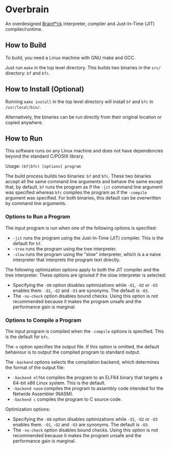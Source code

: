 # Overbrain

An overdesigned [Brainf*ck](https://en.wikipedia.org/wiki/Brainfuck) interpreter, compiler and
Just-In-Time (JIT) compiler/runtime.

## How to Build

To build, you need a Linux machine with GNU make and GCC.

Just run `make` in the top level directory. This builds two binaries in the `src/` directory: `bf`
and `bfc`.

## How to Install (Optional)

Running `make install` in the top level directory will install `bf` and `bfc` in `/usr/local/bin/`.

Alternatively, the binaries can be run directly from their original location or copied anywhere.

## How to Run

This software runs on any Linux machine and does not have dependencies beyond the standard C/POSIX
library.

Usage: `(bf|bfc) [options] program`

The build process builds two binaries: `bf` and `bfc`. These two binaries accept all the same
command line arguments and behave the same except that, by default, `bf` runs the program as if the
`-jit` command line argument was specified whereas `bfc` compiles the program as if the `-compile`
argument was specified. For both binaries, this default can be overwritten by command line
arguments.

### Options to Run a Program

The input program is run when one of the following options is specified:

* `-jit` runs the program using the Just-In-Time (JIT) compiler. This is the default for `bf`.
* `-tree` runs the program using the tree interpreter.
* `-slow` runs the program using the "slow" interpreter, which is a a naive interpreter that
interprets the program text directly.

The following optimization options apply to both the JIT compiler and the tree interpreter.
These options are ignored if the slow interpreter is selected:

* Specifying the `-O0` option disables optimizations while `-O1`, `-O2` or `-O3` enables them.
`-O1`, `-O2` and `-O3` are synonyms. The default is `-O3`.
* The `-no-check` option disables bound checks. Using this option is not recommended because it
makes the program unsafe and the performance gain is marginal.

### Options to Compile a Program

The input program is compiled when the `-compile` options is specified. This is the default for
`bfc`.

The`-o` option specifies the output file. If this option is omitted, the default behaviour is to
output the compiled program to standard output.

The `-backend` options selects the compilation backend, which determines the format of the output
file:

* `-backend elf64` compiles the program to an ELF64 binary that targets a 64-bit x86 Linux system. This is
the default.
* `-backend nasm` compiles the program to assembly code intended for the Netwide Assembler (NASM).
* `-backend c` compiles the program to C source code.

Optimization options:

* Specifying the `-O0` option disables optimizations while `-O1`, `-O2` or `-O3` enables them.
`-O1`, `-O2` and `-O3` are synonyms. The default is `-O3`.
* The `-no-check` option disables bound checks. Using this option is not recommended because it
makes the program unsafe and the performance gain is marginal.
